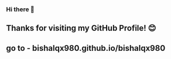 ### Hi there 👋
## Thanks for visiting my GitHub Profile! 😊
## go to - <a herf="http://bishalqx980.github.io/bishalqx980">bishalqx980.github.io/bishalqx980</a>
